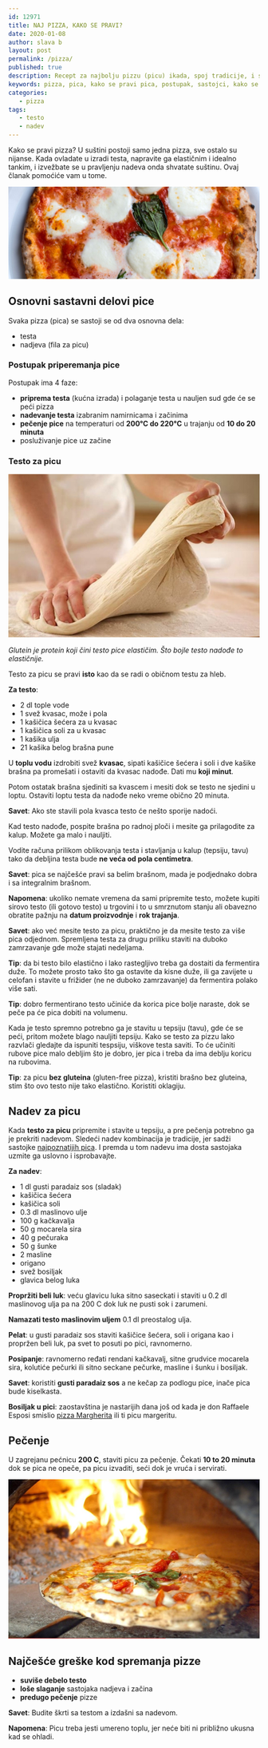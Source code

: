 ```yaml
---
id: 12971
title: NAJ PIZZA, KAKO SE PRAVI?
date: 2020-01-08
author: slava b
layout: post
permalink: /pizza/
published: true
description: Recept za najbolju pizzu (picu) ikada, spoj tradicije, i savremene tekovine prepun saveta i interesantnih detalja.
keywords: pizza, pica, kako se pravi pica, postupak, sastojci, kako se pravi pizza, testo za picu, nadev za picu
categories:
   - pizza
tags:
   - testo
   - nadev
---
```

Kako se pravi pizza? U suštini postoji samo jedna pizza, sve ostalo su nijanse. Kada ovladate u izradi testa, napravite ga elastičnim i idealno tankim, i izvežbate se u pravljenju nadeva onda shvatate suštinu. Ovaj članak pomoćiće vam u tome.

![pizza](/wp-content/uploads/2020/02/pizza.italia.jpg)

## Osnovni sastavni delovi pice

Svaka pizza (pica) se sastoji se od dva osnovna dela:

* testa 
* nadjeva (fila za picu)
 
### Postupak priperemanja pice

Postupak ima 4 faze:

* **priprema testa** (kućna izrada) i polaganje testa u nauljen sud gde će se peći pizza
* **nadevanje testa** izabranim namirnicama i začinima
* **pečenje pice** na temperaturi od **200°C do 220°C** u trajanju od **10 do 20 minuta**
* posluživanje pice uz začine



### Testo za picu

![pizza testo](/wp-content/uploads/2020/02/pizza.glutein.jpg)

_Glutein je protein koji čini testo pice elastičim. Što bojle testo nadođe to elastičnije._


Testo za picu se pravi **isto** kao da se radi o običnom testu za hleb.

**Za testo**:

* 2 dl tople vode
* 1 svež kvasac, može i pola
* 1 kašičica šećera za u kvasac
* 1 kašičica soli za u kvasac
* 1 kašika ulja
* 21 kašika belog brašna pune

U **toplu vodu** izdrobiti svež **kvasac**, sipati kašičice šećera i soli i dve kašike brašna pa promešati i ostaviti da kvasac nadođe. Dati mu **koji minut**.

Potom ostatak brašna sjediniti sa kvascem i mesiti dok se testo ne sjedini u loptu. Ostaviti loptu testa da nadođe neko vreme obično 20 minuta.

**Savet**: Ako ste stavili pola kvasca testo će nešto sporije nadoći.

Kad testo nadođe, pospite brašna po radnoj ploči i mesite ga prilagodite za kalup. Možete ga malo i nauljiti.

Vodite računa prilikom oblikovanja testa i stavljanja u kalup (tepsiju, tavu) tako da debljina testa bude **ne veća od pola centimetra**.

**Savet**: pica se najčešće pravi sa belim brašnom, mada je podjednako dobra i sa integralnim brašnom.

**Napomena**: ukoliko nemate vremena da sami pripremite testo, možete kupiti sirovo testo (ili gotovo testo) u trgovini i to u smrznutom stanju ali obavezno obratite pažnju na **datum proizvodnje** i **rok trajanja**.

**Savet**: ako već mesite testo za picu, praktično je da mesite testo za više pica odjednom. Spremljena testa za drugu priliku staviti na duboko zamrzavanje gde može stajati nedeljama.

**Tip**: da bi testo bilo elastično i lako rastegljivo treba ga dostaiti da fermentira duže. To možete prosto tako što ga ostavite da kisne duže, ili ga zavijete u celofan i stavite u frižider (ne ne duboko zamrzavanje) da fermentira polako više sati. 

**Tip**: dobro fermentirano testo učiniće da korica pice bolje naraste, dok se peče pa će pica dobiti na volumenu.

Kada je testo spremno potrebno ga je stavitu u tepsiju (tavu), gde će se peći, pritom možete blago nauljiti tepsiju. Kako se testo za pizzu lako razvlači gledajte da ispuniti tespsiju, viškove testa saviti. To će učiniti rubove pice malo debljim što je dobro, jer pica i treba da ima deblju koricu na rubovima.

**Tip**: za picu **bez gluteina** (gluten-free pizza), kristiti brašno bez gluteina, stim što ovo testo nije tako elastično. Koristiti oklagiju.

## Nadev za picu

Kada **testo za picu** pripremite i stavite u tepsiju, a pre pečenja potrebno ga je prekriti nadevom. Sledeći nadev kombinacija je tradicije, jer sadži sastojke [najpoznatijih pica](/pizza-istoria). I premda u tom nadevu ima dosta sastojaka uzmite ga uslovno i isprobavajte.

**Za nadev**:
 * 1 dl gusti paradaiz sos (sladak)
 * kašičica šećera
 * kašičica soli
 * 0.3 dl maslinovo ulje
 * 100 g kačkavalja
 * 50 g mocarela sira
 * 40 g pečuraka
 * 50 g šunke
 * 2 masline
 * origano
 * svež bosiljak
 * glavica belog luka


**Propržiti beli luk**: veću glavicu luka sitno saseckati i staviti u 0.2 dl maslinovog ulja pa na 200 C dok luk ne pusti sok i zarumeni.

**Namazati testo maslinovim uljem** 0.1 dl preostalog ulja.

**Pelat**: u gusti paradaiz sos staviti kašičice šećera, soli i origana kao i propržen beli luk, pa svet to posuti po pici, ravnomerno.

**Posipanje**: ravnomerno ređati rendani kačkavalj, sitne grudvice mocarela sira, kolutiće pečurki ili sitno seckane pečurke, masline i šunku i bosiljak.

**Savet**: koristiti **gusti paradaiz sos** a ne kečap za podlogu pice, inače pica bude kiselkasta.

**Bosiljak u pici**: zaostavština je nastarijih dana još od kada je don Raffaele Esposi smislio [pizza Margherita](/pizza-istoria/) ili ti picu margeritu.

## Pečenje

U zagrejanu pećnicu **200 C**, staviti picu za pečenje. Čekati **10 to 20 minuta** dok se pica ne opeče, pa picu izvaditi, seći dok je vruća i servirati.

![pizza pečenje](/wp-content/uploads/2020/02/pizza.pecenje.jpg)

## Najčešće greške kod spremanja pizze

* **suviše debelo testo**
* **loše slaganje** sastojaka nadjeva i začina 
* **predugo pečenje** pizze

**Savet**: Budite škrti sa testom a izdašni sa nadevom.

**Napomena**: Picu treba jesti umereno toplu, jer neće biti ni približno ukusna kad se ohladi.
